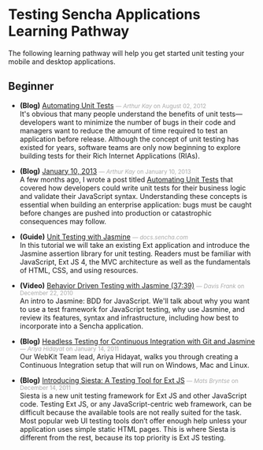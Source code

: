 # Testing Sencha Applications Learning Pathway
The following learning pathway will help you get started unit testing your mobile and desktop applications. 


## Beginner

- **(Blog)** [Automating Unit Tests](http://www.sencha.com/blog/automating-unit-tests/) <small style='color:#aaa;'>&mdash; _Arthur Kay_ on August 02, 2012</small>    
    It's obvious that many people understand the benefits of unit tests—developers want to minimize the number of bugs in their code and managers want to reduce the amount of time required to test an application before release. Although the concept of unit testing has existed for years, software teams are only now beginning to explore building tests for their Rich Internet Applications (RIAs).

- **(Blog)** [January 10, 2013](http://www.sencha.com/blog/ui-testing-a-sencha-app/) <small style='color:#aaa;'>&mdash; _Arthur Kay_ on January 10, 2013</small>    
    A few months ago, I wrote a post titled [Automating Unit Tests](http://www.sencha.com/blog/automating-unit-tests/) that covered how developers could write unit tests for their business logic and validate their JavaScript syntax. Understanding these concepts is essential when building an enterprise application: bugs must be caught before changes are pushed into production or catastrophic consequences may follow.

- **(Guide)** [Unit Testing with Jasmine](http://docs.sencha.com/ext-js/4-1/#!/guide/testing) <small style='color:#aaa;'>&mdash; _docs.sencha.com_</small>    
    In this tutorial we will take an existing Ext application and introduce the Jasmine assertion library for unit testing. Readers must be familiar with JavaScript, Ext JS 4, the MVC architecture as well as the fundamentals of HTML, CSS, and using resources.

- **(Video)** [Behavior Driven Testing with Jasmine (37:39)](http://docs.sencha.com/ext-js/4-1/#!/video/18100173) <small style='color:#aaa;'>&mdash; _Davis Frank_ on December 22, 2010</small>    
    An intro to Jasmine: BDD for JavaScript. We'll talk about why you want to use a test framework for JavaScript testing, why use Jasmine, and review its features, syntax and infrastructure, including how best to incorporate into a Sencha application.

- **(Blog)** [Headless Testing for Continuous Integration with Git and Jasmine](http://www.sencha.com/blog/headless-testing-for-continuous-integration-with-git-and-jasmine/) <small style='color:#aaa;'>&mdash; _Ariya Hidayat_ on January 14, 2011</small>    
    Our WebKit Team lead, Ariya Hidayat, walks you through creating a Continuous Integration setup that will run on Windows, Mac and Linux.

- **(Blog)** [Introducing Siesta: A Testing Tool for Ext JS](http://www.sencha.com/blog/introducing-siesta-a-testing-tool-for-ext-js/) <small style='color:#aaa;'>&mdash; _Mats Bryntse_ on December 14, 2011</small>    
    Siesta is a new unit testing framework for Ext JS and other JavaScript code. Testing Ext JS, or any JavaScript-centric web framework, can be difficult because the available tools are not really suited for the task. Most popular web UI testing tools don’t offer enough help unless your application uses simple static HTML pages. This is where Siesta is different from the rest, because its top priority is Ext JS testing.


